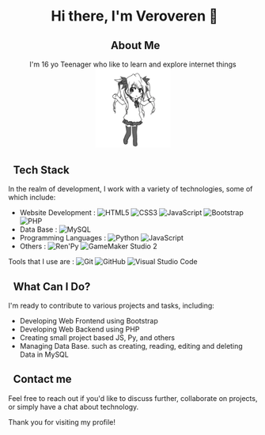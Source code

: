 # <div align=center>&nbsp;Hi there, I'm Veroveren 👋</div>
## <div align=center>&nbsp; About Me</div>
<div align=center>
  I'm 16 yo Teenager who like to learn and explore internet things<br>
  <img width=30% src='./media/giphy.webp' alt='Anime gif'>
</div>

## &nbsp; Tech Stack
In the realm of development, I work with a variety of technologies, some of which include:
- Website Development : ![HTML5](https://img.shields.io/badge/HTML5-E34F26?logo=html5&logoColor=white&style=for-the-badge) ![CSS3](https://img.shields.io/badge/CSS3-1572B6?logo=css3&logoColor=white&style=for-the-badge) ![JavaScript](https://img.shields.io/badge/JavaScript-F7DF1E?logo=javascript&logoColor=black&style=for-the-badge) ![Bootstrap](https://img.shields.io/badge/Bootstrap-563D7C?logo=bootstrap&logoColor=white&style=for-the-badge) ![PHP](https://img.shields.io/badge/PHP-777BB4?logo=php&logoColor=white&style=for-the-badge)
- Data Base : ![MySQL](https://img.shields.io/badge/MySQL-4479A1?logo=mysql&logoColor=white&style=for-the-badge)
- Programming Languages : ![Python](https://img.shields.io/badge/Python-3776AB?logo=python&logoColor=white&style=for-the-badge) ![JavaScript](https://img.shields.io/badge/JavaScript-F7DF1E?logo=javascript&logoColor=black&style=for-the-badge)
- Others : ![Ren'Py](https://img.shields.io/badge/Ren'Py-FF5050?logo=renpy&logoColor=white&style=for-the-badge) ![GameMaker Studio 2](https://img.shields.io/badge/GameMaker%20Studio%202-1C1C1C?logo=gamemaker&logoColor=white&style=for-the-badge)

Tools that I use are : ![Git](https://img.shields.io/badge/Git-F05032?logo=git&logoColor=white&style=for-the-badge) ![GitHub](https://img.shields.io/badge/GitHub-181717?logo=github&logoColor=white&style=for-the-badge) ![Visual Studio Code](https://img.shields.io/badge/Visual%20Studio%20Code-007ACC?logo=visual-studio-code&logoColor=white&style=for-the-badge)

## &nbsp; What Can I Do?
I'm ready to contribute to various projects and tasks, including:
- Developing Web Frontend using Bootstrap
- Developing Web Backend using PHP
- Creating small project based JS, Py, and others
- Managing Data Base. such as creating, reading, editing and deleting Data in MySQL

## &nbsp; Contact me
Feel free to reach out if you'd like to discuss further, collaborate on projects, or simply have a chat about technology.

Thank you for visiting my profile!
